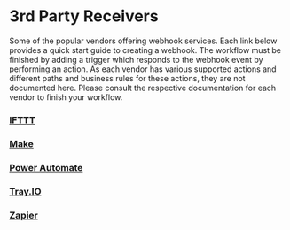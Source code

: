 # 3rd Party Receivers
Some of the popular vendors offering webhook services. Each link below provides a quick start guide to creating a webhook. The workflow must be finished by adding a trigger which responds to the webhook event by performing an action. As each vendor has various supported actions and different paths and business rules for these actions, they are not documented here. Please consult the respective documentation for each vendor to finish your workflow.


### [IFTTT](/IFTTT)


### [Make](/Make)


### [Power Automate](/PowerAutomate)


### [Tray.IO](/Tray.IO)


### [Zapier](/Zapier)
